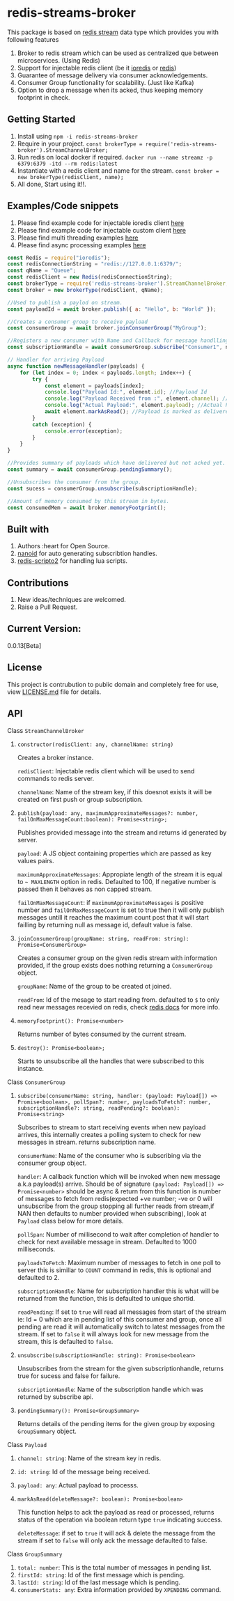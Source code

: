 # redis-streams-broker

This package is based on [redis stream](https://github.com/LRagji/redis-streams-broker) data type which provides you with following features 
1. Broker to redis stream which can be used as centralized que between microservices. (Using Redis)
2. Support for injectable redis client (be it [ioredis](https://www.npmjs.com/package/ioredis) or [redis](https://www.npmjs.com/package/redis))
3. Guarantee of message delivery via consumer acknowledgements.
4. Consumer Group functionality for scalability. (Just like Kafka)
5. Option to drop a message when its acked, thus keeping memory footprint in check.

## Getting Started

1. Install using `npm -i redis-streams-broker`
2. Require in your project. `const brokerType = require('redis-streams-broker').StreamChannelBroker;`
3. Run redis on local docker if required. `docker run --name streamz -p 6379:6379 -itd --rm redis:latest`
3. Instantiate with a redis client and name for the stream. `const broker = new brokerType(redisClient, name);`
4. All done, Start using it!!.

## Examples/Code snippets

1. Please find example code for injectable ioredis client [here](https://github.com/LRagji/redis-streams-broker/blob/master/examples/ioredis.js)
2. Please find example code for injectable custom client [here](https://github.com/LRagji/redis-streams-broker/blob/master/examples/custom.js)
3. Please find multi threading examples [here](https://github.com/LRagji/redis-streams-broker/tree/master/examples/H-Scalling%20idempotent%20operation)
4. Please find async processing examples [here](https://github.com/LRagji/redis-streams-broker/tree/master/examples/Stream%20Processing)

```javascript
const Redis = require("ioredis");
const redisConnectionString = "redis://127.0.0.1:6379/";
const qName = "Queue";
const redisClient = new Redis(redisConnectionString);
const brokerType = require('redis-streams-broker').StreamChannelBroker;
const broker = new brokerType(redisClient, qName);

//Used to publish a paylod on stream.
const payloadId = await broker.publish({ a: "Hello", b: "World" }); 

//Creates a consumer group to receive payload
const consumerGroup = await broker.joinConsumerGroup("MyGroup"); 

//Registers a new consumer with Name and Callback for message handlling.
const subscriptionHandle = await consumerGroup.subscribe("Consumer1", newMessageHandler); 

// Handler for arriving Payload
async function newMessageHandler(payloads) {
    for (let index = 0; index < payloads.length; index++) {
        try {
            const element = payloads[index];
            console.log("Payload Id:", element.id); //Payload Id
            console.log("Payload Received from :", element.channel); //Stream name
            console.log("Actual Payload:", element.payload); //Actual Payload
            await element.markAsRead(); //Payload is marked as delivered or Acked also optionaly the message can be dropped.
        }
        catch (exception) {
            console.error(exception);
        }
    }
}

//Provides summary of payloads which have delivered but not acked yet.
const summary = await consumerGroup.pendingSummary();

//Unsubscribes the consumer from the group.
const sucess = consumerGroup.unsubscribe(subscriptionHandle); 

//Amount of memory consumed by this stream in bytes.
const consumedMem = await broker.memoryFootprint();

```

## Built with

1. Authors :heart for Open Source.
2. [nanoid](https://www.npmjs.com/package/nanoid#js) for auto generating subscribtion handles.
3. [redis-scripto2](https://www.npmjs.com/package/redis-scripto2) for handling lua scripts.

## Contributions

1. New ideas/techniques are welcomed.
2. Raise a Pull Request.

## Current Version:
0.0.13[Beta]

## License

This project is contrubution to public domain and completely free for use, view [LICENSE.md](/license.md) file for details.

## API

Class `StreamChannelBroker`

1. `constructor(redisClient: any, channelName: string)`

    Creates a broker instance.

    `redisClient`: Injectable redis client which will be used to send commands to redis server.

    `channelName`: Name of the stream key, if this doesnot exists it will be created on first push or group subscription.

2. `publish(payload: any, maximumApproximateMessages?: number, failOnMaxMessageCount:boolean): Promise<string>;`

    Publishes provided message into the stream and returns id generated by server. 

    `payload`: A JS object containing properties which are passed as key values pairs.

    `maximumApproximateMessages`: Appropiate length of the stream it is equal to `~ MAXLENGTH` option in redis. Defaulted to 100, If negative number is passed then it behaves as non capped stream.

    `failOnMaxMessageCount`: if `maximumApproximateMessages` is positive number and `failOnMaxMessageCount` is set to true then it will only publish messages untill it reaches the maximum count post that it will start failling by returning null as message id, default value is false.

3. `joinConsumerGroup(groupName: string, readFrom: string): Promise<ConsumerGroup>`

    Creates a consumer group on the given redis stream with information provided, if the group exists does nothing returning a `ConsumerGroup` object.

    `groupName`: Name of the group to be created ot joined.

    `readFrom`: Id of the mesage to start reading from. defaulted to `$` to only read new messages recevied on redis, check [redis docs](https://redis.io/commands/xgroup) for more info.

4. `memoryFootprint(): Promise<number>`

    Returns number of bytes consumed by the current stream.

5. `destroy(): Promise<boolean>;`

    Starts to unsubscribe all the handles that were subscribed to this instance.


Class `ConsumerGroup`

1.  `subscribe(consumerName: string, handler: (payload: Payload[]) => Promise<boolean>, pollSpan?: number, payloadsToFetch?: number, subscriptionHandle?: string, readPending?: boolean): Promise<string>`

    Subscribes to stream to start receiving events when new payload arrives, this internally creates a polling system to check for new messages in stream. returns subscription name.

    `consumerName`: Name of the consumer who is subscribing via the consumer group object.

    `handler`: A callback function which will be invoked when new message a.k.a payload(s) arrive. Should be of signature `(payload: Payload[]) => Promise<number>` should be async & return from this function is number of messages to fetch from redis(expected +ve number; -ve or 0 will unsubscribe from the group stopping all further reads from stream,if NAN then defaults to number provided when subscribing), look at `Payload` class below for more details.

    `pollSpan`: Number of millisecond to wait after completion of handler to check for next available message in stream. Defaulted to 1000 milliseconds.

    `payloadsToFetch`: Maximum number of messages to fetch in one poll to server this is simillar to `COUNT` command in redis, this is optional and defaulted to 2.

    `subscriptionHandle`: Name for subscription handler this is what will be returned from the function, this is defaulted to unique shortid.

    `readPending`: If set to `true` will read all messages from start of the stream ie: Id = 0 which are in pending list of this consumer and group, once all pending are read it will automatically switch to latest messages from the stream. If set to `false` it will always look for new message from the stream, this is defaulted to `false`.

2. `unsubscribe(subscriptionHandle: string): Promise<boolean>`

    Unsubscribes from the stream for the given subscriptionhandle, returns true for sucess and false for failure.

    `subscriptionHandle`: Name of the subscription handle which was returned by subscribe api.

3. `pendingSummary(): Promise<GroupSummary>`

    Returns details of the pending items for the given group by exposing `GroupSummary` object.

Class `Payload`

1. `channel: string`: Name of the stream key in redis.
2. `id: string`: Id of the message being received.
3. `payload: any`: Actual payload to processs.
4. `markAsRead(deleteMessage?: boolean): Promise<boolean>`

    This function helps to ack the payload as read or processed, returns status of the operation via boolean return type `true` indicating success.

    `deleteMessage`: if set to `true` it will ack & delete the message from the stream if set to `false` will only ack the message defaulted to false. 


Class `GroupSummary`

1. `total: number`: This is the total number of messages in pending list.
2. `firstId: string`: Id of the first message which is pending.
3. `lastId: string`: Id of the last message which is pending.
4. `consumerStats: any`: Extra information provided by `XPENDING` command.
